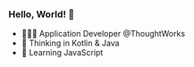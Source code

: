 ### Hello, World! 👋
- 👨🏾‍💻 Application Developer @ThoughtWorks
- 🔭 Thinking in Kotlin & Java
- 🌱 Learning JavaScript

<!--
**tuhinchakraborty/tuhinchakraborty** is a ✨ _special_ ✨ repository because its `README.md` (this file) appears on your GitHub profile.

Here are some ideas to get you started:

- 🔭 I’m currently working on ...
- 🌱 I’m currently learning ...
- 👯 I’m looking to collaborate on ...
- 🤔 I’m looking for help with ...
- 💬 Ask me about ...
- 📫 How to reach me: ...
- 😄 Pronouns: ...
- ⚡ Fun fact: ...
-->

